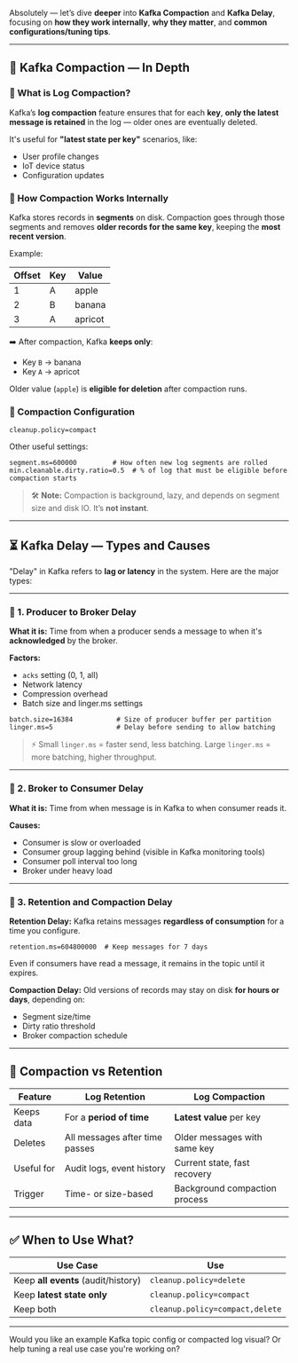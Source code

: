 Absolutely — let’s dive **deeper** into **Kafka Compaction** and **Kafka Delay**, focusing on **how they work internally**, **why they matter**, and **common configurations/tuning tips**.

---

## 🧩 **Kafka Compaction — In Depth**

### 🔹 What is Log Compaction?

Kafka’s **log compaction** feature ensures that for each **key**, **only the latest message is retained** in the log — older ones are eventually deleted.

It's useful for **"latest state per key"** scenarios, like:

* User profile changes
* IoT device status
* Configuration updates

### 🔹 How Compaction Works Internally

Kafka stores records in **segments** on disk. Compaction goes through those segments and removes **older records for the same key**, keeping the **most recent version**.

Example:

| Offset | Key | Value   |
| ------ | --- | ------- |
| 1      | A   | apple   |
| 2      | B   | banana  |
| 3      | A   | apricot |

➡️ After compaction, Kafka **keeps only**:

* Key `B` → banana
* Key `A` → apricot

Older value (`apple`) is **eligible for deletion** after compaction runs.

### 🔹 Compaction Configuration

```properties
cleanup.policy=compact
```

Other useful settings:

```properties
segment.ms=600000         # How often new log segments are rolled
min.cleanable.dirty.ratio=0.5  # % of log that must be eligible before compaction starts
```

> 🛠️ **Note:** Compaction is background, lazy, and depends on segment size and disk IO. It’s **not instant**.

---

## ⏳ **Kafka Delay — Types and Causes**

"Delay" in Kafka refers to **lag or latency** in the system. Here are the major types:

---

### 🔸 1. **Producer to Broker Delay**

**What it is:** Time from when a producer sends a message to when it's **acknowledged** by the broker.

**Factors:**

* `acks` setting (0, 1, all)
* Network latency
* Compression overhead
* Batch size and linger.ms settings

```properties
batch.size=16384           # Size of producer buffer per partition
linger.ms=5                # Delay before sending to allow batching
```

> ⚡ Small `linger.ms` = faster send, less batching. Large `linger.ms` = more batching, higher throughput.

---

### 🔸 2. **Broker to Consumer Delay**

**What it is:** Time from when message is in Kafka to when consumer reads it.

**Causes:**

* Consumer is slow or overloaded
* Consumer group lagging behind (visible in Kafka monitoring tools)
* Consumer poll interval too long
* Broker under heavy load

---

### 🔸 3. **Retention and Compaction Delay**

**Retention Delay:**
Kafka retains messages **regardless of consumption** for a time you configure.

```properties
retention.ms=604800000  # Keep messages for 7 days
```

Even if consumers have read a message, it remains in the topic until it expires.

**Compaction Delay:**
Old versions of records may stay on disk **for hours or days**, depending on:

* Segment size/time
* Dirty ratio threshold
* Broker compaction schedule

---

## 🔁 **Compaction vs Retention**

| Feature    | Log Retention                  | Log Compaction                |
| ---------- | ------------------------------ | ----------------------------- |
| Keeps data | For a **period of time**       | **Latest value** per key      |
| Deletes    | All messages after time passes | Older messages with same key  |
| Useful for | Audit logs, event history      | Current state, fast recovery  |
| Trigger    | Time- or size-based            | Background compaction process |

---

## ✅ When to Use What?

| Use Case                            | Use                             |
| ----------------------------------- | ------------------------------- |
| Keep **all events** (audit/history) | `cleanup.policy=delete`         |
| Keep **latest state only**          | `cleanup.policy=compact`        |
| Keep both                           | `cleanup.policy=compact,delete` |

---

Would you like an example Kafka topic config or compacted log visual? Or help tuning a real use case you're working on?
